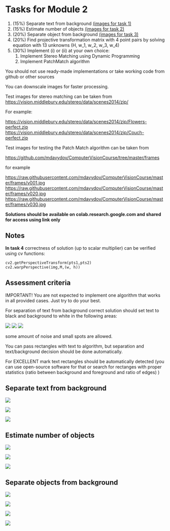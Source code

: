 # Tasks for Module 2

1. (15%) Separate text from background [(images for task 1)](#textimages)
2. (15%) Estimate number of objects [(images for task 2)](#countimages)
3. (20%) Separate object from background [(images for task 3)](#objimages)
4. (20%) Find projective transformation matrix with 4 point pairs by solving equation with 13 unknowns (H, w_1, w_2, w_3, w_4)  
5. (30%) Implement (i) or (ii) at your own choice:
   1. Implement Stereo Matching using Dynamic Programming
   2. Implement PatchMatch algorithm

You should not use ready-made implementations or take working code from github or other sources

You can downscale images for faster processing.

Test images for stereo matching can be taken from
https://vision.middlebury.edu/stereo/data/scenes2014/zip/

For example:

https://vision.middlebury.edu/stereo/data/scenes2014/zip/Flowers-perfect.zip
https://vision.middlebury.edu/stereo/data/scenes2014/zip/Couch-perfect.zip

Test images for testing the Patch Match algorithm can be taken from

https://github.com/mdavydov/ComputerVisionCourse/tree/master/frames

for example

https://raw.githubusercontent.com/mdavydov/ComputerVisionCourse/master/frames/v001.jpg
https://raw.githubusercontent.com/mdavydov/ComputerVisionCourse/master/frames/v020.jpg
https://raw.githubusercontent.com/mdavydov/ComputerVisionCourse/master/frames/v030.jpg

**Solutions should be available on colab.research.google.com and shared for access using link only**

## Notes

**In task 4** correctness of solution (up to scalar multiplier) can be verified using cv functions:

```
cv2.getPerspectiveTransform(pts1,pts2)
cv2.warpPerspective(img,M,(w, h))
```

## Assessment criteria

IMPORTANT! You are not expected to implement one algorithm that works in all provided cases. Just try to do your best.

For separation of text from background correct solution should set text to black and background to white in the following areas:

![](../tasks/tnotes/t1.jpg)
![](../tasks/tnotes/t4.jpg)
![](../tasks/tnotes/t6.jpg)

some amount of noise and small spots are allowed.

You can pass rectangles with text to algorithm, but separation and text/background decision should be done automatically.

For EXCELLENT mark text rectangles should be automatically detected (you can use open-source software for that or search for rectanges with proper statistics (ratio between background and foreground and ratio of edges) )

## <a name="textimages"></a> Separate text from background

![](../tasks/text/text1.jpg)

![](../tasks/text/text4.jpg)

![](../tasks/text/text6.jpg)


## <a name="countimages"></a> Estimate number of objects

![](../tasks/count/count1.jpg)

![](../tasks/count/count6.jpg)

![](../tasks/count/count9.jpg)

## <a name="objimages"></a> Separate objects from background

![](../tasks/object/obj1.jpg)

![](../tasks/object/obj4.jpg)

![](../tasks/object/obj5.jpg)

![](../tasks/object/obj6.jpg)







